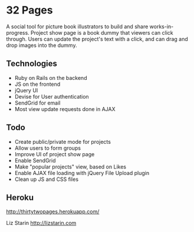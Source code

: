 # 32 Pages

A social tool for picture book illustrators to build and share works-in-progress. Project show page is a book dummy that viewers can click through. Users can update the project's text with a click, and can drag and drop images into the dummy.

## Technologies

- Ruby on Rails on the backend
- JS on the frontend
- jQuery UI
- Devise for User authentication
- SendGrid for email 
- Most view update requests done in AJAX

## Todo

- Create public/private mode for projects
- Allow users to form groups
- Improve UI of project show page
- Enable SendGrid
- Make "popular projects" view, based on Likes
- Enable AJAX file loading with jQuery File Upload plugin
- Clean up JS and CSS files

## Heroku

http://thirtytwopages.herokuapp.com/


Liz Starin
http://lizstarin.com

